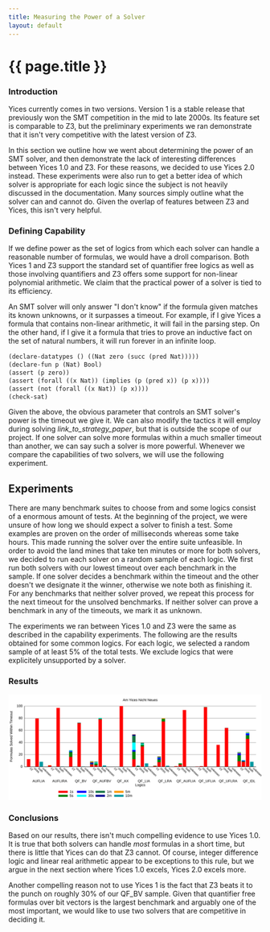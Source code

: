 ```yaml
---
title: Measuring the Power of a Solver
layout: default
---
```


# {{ page.title }}

### Introduction

Yices currently comes in two versions. Version 1 is a stable release that 
previously won the SMT competition in the mid to late 2000s. Its feature set is 
comparable to Z3, but the preliminary experiments we ran demonstrate that
it isn't very competitive with the latest version of Z3.

In this section we outline how we went about determining the power of an SMT
solver, and then demonstrate the lack of interesting differences between Yices 1.0
and Z3. For these reasons, we decided to use Yices 2.0 instead. These experiments
were also run to get a better idea of which solver is appropriate for each logic 
since the subject is not heavily discussed in the documentation. Many sources simply
outline what the solver can and cannot do. Given the overlap of features between
Z3 and Yices, this isn't very helpful.

### Defining Capability

If we define power as the set of logics from which each solver can handle a 
reasonable number of formulas, we would have a droll comparison.
Both Yices 1 and Z3 support the standard set of quantifier free logics as well 
as those involving quantifiers and Z3 offers some support for non-linear 
polynomial arithmetic. We claim that the practical power of a solver is tied to
its efficiency.

An SMT solver will only answer "I don't know" if the formula given matches its known
unknowns, or it surpasses a timeout. For example, if I give Yices a formula that
contains non-linear arithmetic, it will fail in the parsing step. On the other hand,
if I give it a formula that tries to prove an inductive fact on the set of natural 
numbers, it will run forever in an infinite loop.

    (declare-datatypes () ((Nat zero (succ (pred Nat)))))
    (declare-fun p (Nat) Bool)
    (assert (p zero))
    (assert (forall ((x Nat)) (implies (p (pred x)) (p x))))
    (assert (not (forall ((x Nat)) (p x))))
    (check-sat)

Given the above, the obvious parameter that controls an SMT solver's power is the
timeout we give it. We can also modify the tactics it will employ during
solving _link_to_strategy_paper_, but that is outside the scope of our project. If
one solver can solve more formulas within a much smaller timeout than
another, we can say such a solver is more powerful. Whenever we compare the capabilities
of two solvers, we will use the following experiment.

## Experiments

There are many benchmark suites to choose from and some logics consist of a
enormous amount of tests. At the beginning of the project, we were unsure of how
long we should expect a solver to finish a test. Some examples are proven on the
order of milliseconds whereas some take hours. This made running the solver over the 
entire suite unfeasible. In order to avoid the land mines that take ten minutes or 
more for both solvers, we decided to run each solver on a random sample of each logic.
We first run both solvers with our lowest timeout over each benchmark in the sample.
If one solver decides a benchmark within the timeout and the other doesn't we 
designate it the winner, otherwise we note both as finishing it. For any benchmarks
that neither solver proved, we repeat this process for the next timeout for the unsolved
benchmarks. If neither solver can prove a benchmark in any of the timeouts, we mark it
as unknown.

The experiments we ran between Yices 1.0 and Z3 were the same as described in the
capability experiments. The following are the results obtained for some common
logics. For each logic, we selected a random sample of at least 5% of the total
tests. We exclude logics that were explicitely unsupported by a solver.

### Results

![Yices][1]

### Conclusions

Based on our results, there isn't much compelling evidence to use Yices 
1.0. It is true that both solvers can handle _most_ formulas in a short
time, but there is little that Yices can do that Z3 cannot. Of course,
integer difference logic and linear real arithmetic appear to be exceptions to this rule, 
but we argue in the next section where Yices 1.0 excels, Yices 2.0 excels more.

Another compelling reason not to use Yices 1 is the fact that Z3 beats it
to the punch on roughly 30% of our QF_BV sample. Given that quantifier
free formulas over bit vectors is the largest benchmark and arguably one
of the most important, we would like to use two solvers that are competitive 
in deciding it.

[1]: img/solvers/yices.svg
